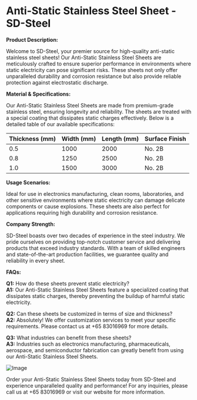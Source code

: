 # Anti-Static Stainless Steel Sheet - SD-Steel

**Product Description:**

Welcome to SD-Steel, your premier source for high-quality anti-static stainless steel sheets! Our Anti-Static Stainless Steel Sheets are meticulously crafted to ensure superior performance in environments where static electricity can pose significant risks. These sheets not only offer unparalleled durability and corrosion resistance but also provide reliable protection against electrostatic discharge.

**Material & Specifications:**

Our Anti-Static Stainless Steel Sheets are made from premium-grade stainless steel, ensuring longevity and reliability. The sheets are treated with a special coating that dissipates static charges effectively. Below is a detailed table of our available specifications:

| Thickness (mm) | Width (mm) | Length (mm) | Surface Finish |
|----------------|------------|-------------|----------------|
| 0.5            | 1000       | 2000        | No. 2B         |
| 0.8            | 1250       | 2500        | No. 2B         |
| 1.0            | 1500       | 3000        | No. 2B         |

**Usage Scenarios:**

Ideal for use in electronics manufacturing, clean rooms, laboratories, and other sensitive environments where static electricity can damage delicate components or cause explosions. These sheets are also perfect for applications requiring high durability and corrosion resistance.

**Company Strength:**

SD-Steel boasts over two decades of experience in the steel industry. We pride ourselves on providing top-notch customer service and delivering products that exceed industry standards. With a team of skilled engineers and state-of-the-art production facilities, we guarantee quality and reliability in every sheet.

**FAQs:**

**Q1:** How do these sheets prevent static electricity?  
**A1:** Our Anti-Static Stainless Steel Sheets feature a specialized coating that dissipates static charges, thereby preventing the buildup of harmful static electricity.

**Q2:** Can these sheets be customized in terms of size and thickness?  
**A2:** Absolutely! We offer customization services to meet your specific requirements. Please contact us at +65 83016969 for more details.

**Q3:** What industries can benefit from these sheets?  
**A3:** Industries such as electronics manufacturing, pharmaceuticals, aerospace, and semiconductor fabrication can greatly benefit from using our Anti-Static Stainless Steel Sheets.

![Image](https://github.com/user-attachments/assets/2567258e-e124-4816-932d-1809bd27ef0b)

Order your Anti-Static Stainless Steel Sheets today from SD-Steel and experience unparalleled quality and performance! For any inquiries, please call us at +65 83016969 or visit our website for more information.